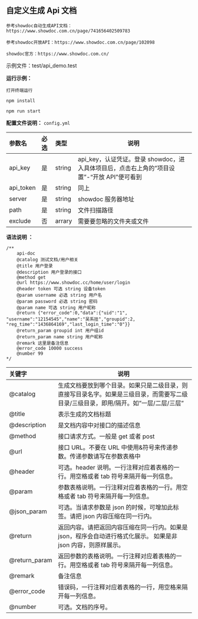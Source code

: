 ## 自定义生成 Api 文档

`参考showdoc自动生成API文档：https://www.showdoc.com.cn/page/741656402509783`

`参考showdoc开放API：https://www.showdoc.com.cn/page/102098`

`showdoc官方：https://www.showdoc.com.cn/`

示例文件：test/api_demo.test

**运行示例：**

`打开终端运行`

```
npm install

npm run start
```

**配置文件说明：**
`config.yml`

| 参数名    | 必选 | 类型   | 说明                                                                                       |
| :-------- | :--- | :----- | ------------------------------------------------------------------------------------------ |
| api_key   | 是   | string | api_key，认证凭证。登录 showdoc，进入具体项目后，点击右上角的”项目设置”-“开放 API”便可看到 |
| api_token | 是   | string | 同上                                                                                       |
| server    | 是   | string | showdoc 服务器地址                                                                         |
| path      | 是   | string | 文件扫描路径                                                                               |
| exclude   | 否   | arrary | 需要要忽略的文件夹或文件                                                                   |

**语法说明 ：**

```
/**
    api-doc
    @catalog 测试文档/用户相关
    @title 用户登录
    @description 用户登录的接口
    @method get
    @url https://www.showdoc.cc/home/user/login
    @header token 可选 string 设备token
    @param username 必选 string 用户名
    @param password 必选 string 密码
    @param name 可选 string 用户昵称
    @return {"error_code":0,"data":{"uid":"1",  "username":"12154545","name":"吴系挂","groupid":2,    "reg_time":"1436864169","last_login_time":"0"}}
    @return_param groupid int 用户组id
    @return_param name string 用户昵称
    @remark 这里是备注信息
    @error_code 10000 success
    @number 99
*/
```

| 关键字        | 说明                                                                                                                                 |
| :------------ | ------------------------------------------------------------------------------------------------------------------------------------ |
| @catalog      | 生成文档要放到哪个目录。如果只是二级目录，则直接写目录名字。如果是三级目录，而需要写二级目录/三级目录，即用/隔开。如”一层/二层/三层” |
| @title        | 表示生成的文档标题                                                                                                                   |
| @description  | 是文档内容中对接口的描述信息                                                                                                         |
| @method       | 接口请求方式。一般是 get 或者 post                                                                                                   |
| @url          | 接口 URL。不要在 URL 中使用&符号来传递参数。传递参数请写在参数表格中                                                                 |
| @header       | 可选。header 说明。一行注释对应着表格的一行。用空格或者 tab 符号来隔开每一列信息。                                                   |
| @param        | 参数表格说明。一行注释对应着表格的一行。用空格或者 tab 符号来隔开每一列信息。                                                        |
| @json_param   | 可选。当请求参数是 json 的时候，可增加此标签。请把 json 内容压缩在同一行内。                                                         |
| @return       | 返回内容。请把返回内容压缩在同一行内。如果是 json，程序会自动进行格式化展示。 如果是非 json 内容，则原样展示。                       |
| @return_param | 返回参数的表格说明。一行注释对应着表格的一行。用空格或者 tab 符号来隔开每一列信息。                                                  |
| @remark       | 备注信息                                                                                                                             |
| @error_code    | 错误码，一行注释对应着表格的一行，用空格来隔开每一列信息。                                                                           |
| @number       | 可选。文档的序号。                                                                                                                   |
